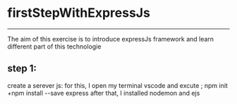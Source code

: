 # firstStepWithExpressJs
---

The aim of this exercise is to introduce expressJs framework and learn different part of this technologie

step 1:
---
create a serever js: 
for this, I open my terminal vscode and excute ; npm init +npm install --save express
after that, I installed nodemon and ejs